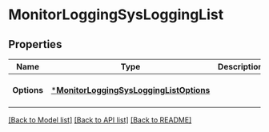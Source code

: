 # MonitorLoggingSysLoggingList

## Properties
Name | Type | Description | Notes
------------ | ------------- | ------------- | -------------
**Options** | [***MonitorLoggingSysLoggingListOptions**](Monitor_Logging_sysLoggingList_options.md) |  | [optional] [default to null]

[[Back to Model list]](../README.md#documentation-for-models) [[Back to API list]](../README.md#documentation-for-api-endpoints) [[Back to README]](../README.md)

